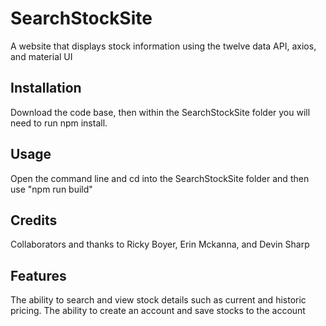 # SearchStockSite
A website that displays stock information using the twelve data API, axios, and material UI

## Installation
Download the code base, then within the SearchStockSite folder you will need to run npm install.

## Usage
Open the command line and cd into the SearchStockSite folder and then use "npm run build"

## Credits
Collaborators and thanks to Ricky Boyer, Erin Mckanna, and Devin Sharp

## Features
The ability to search and view stock details such as current and historic pricing.
The ability to create an account and save stocks to the account




